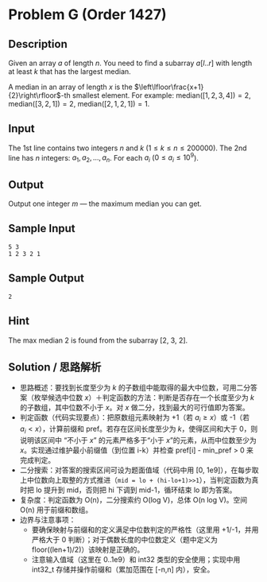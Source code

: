 # Problem G (Order 1427)

## Description

Given an array $a$ of length $n$. You need to find a subarray $a[l..r]$ with length at least $k$ that has the largest median.

A median in an array of length $x$ is the $\left\lfloor\frac{x+1}{2}\right\rfloor$-th smallest element. For example: $\mathrm{median}([1,2,3,4]) = 2$, $\mathrm{median}([3,2,1]) = 2$, $\mathrm{median}([2,1,2,1]) = 1$.

## Input

The 1st line contains two integers $n$ and $k$ ($1 \le k \le n \le 200000$). The 2nd line has $n$ integers: $a_1, a_2, \dots, a_n$. For each $a_i$ ($0 \le a_i \le 10^9$).

## Output

Output one integer $m$ — the maximum median you can get.

## Sample Input

```text
5 3
1 2 3 2 1
```

## Sample Output

```text
2
```

## Hint

The max median 2 is found from the subarray [2, 3, 2].

## Solution / 思路解析

- 思路概述：要找到长度至少为 $k$ 的子数组中能取得的最大中位数，可用二分答案（枚举候选中位数 $x$）＋判定函数的方法：判断是否存在一个长度至少为 $k$ 的子数组，其中位数不小于 $x$。对 $x$ 做二分，找到最大的可行值即为答案。
- 判定函数（代码实现要点）：把原数组元素映射为 +1（若 $a_i \ge x$）或 -1（若 $a_i < x$），计算前缀和 pref。若存在区间长度至少为 $k$，使得区间和大于 0，则说明该区间中 “不小于 $x$” 的元素严格多于“小于 $x$”的元素，从而中位数至少为 $x$。实现通过维护最小前缀值（到位置 i-k）并检查 pref[i] - min_pref > 0 来完成判定。
- 二分搜索：对答案的搜索区间可设为题面值域（代码中用 [0, 1e9]），在每步取上中位数向上取整的方式推进（`mid = lo + (hi-lo+1)>>1`），当判定函数为真时把 lo 提升到 mid，否则把 hi 下调到 mid-1，循环结束 lo 即为答案。
- 复杂度：判定函数为 O(n)，二分搜索约 O(log V)，总体 O(n log V)。空间 O(n) 用于前缀和数组。
- 边界与注意事项：
  - 要确保映射与前缀和的定义满足中位数判定的严格性（这里用 +1/-1，并用严格大于 0 判断）；对于偶数长度的中位数定义（题中定义为 floor((len+1)/2)）该映射是正确的。
  - 注意输入值域（这里在 0..1e9）和 int32 类型的安全使用；实现中用 int32_t 存储并操作前缀和（累加范围在 [-n,n] 内），安全。
